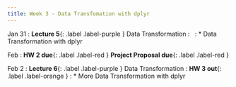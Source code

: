 ```yaml
---
title: Week 3 - Data Transfomation with dplyr
---
```


Jan 31
: **Lecture 5**{: .label .label-purple } Data Transformation
  : &nbsp;
: * Data Transformation with dplyr

Feb
: **HW 2 due**{: .label .label-red } **Project Proposal due**{: .label .label-red }

Feb 2
: **Lecture 6**{: .label .label-purple } Data Transformation
  : **HW 3 out**{: .label .label-orange }
: * More Data Transformation with dplyr